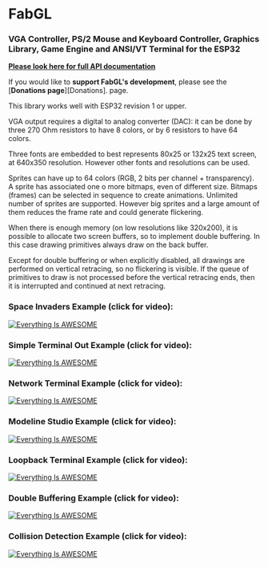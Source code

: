 # FabGL
### VGA Controller, PS/2 Mouse and Keyboard Controller, Graphics Library, Game Engine and ANSI/VT Terminal for the **ESP32**

**[Please look here for full API documentation](http://www.fabglib.org)**

If you would like to **support FabGL's development**, please see the [**Donations page**][Donations]. page.


This library works well with ESP32 revision 1 or upper.

VGA output requires a digital to analog converter (DAC): it can be done by three 270 Ohm resistors to have 8 colors, or by 6 resistors to have 64 colors.

Three fonts are embedded to best represents 80x25 or 132x25 text screen, at 640x350 resolution. 
However other fonts and resolutions can be used.

Sprites can have up to 64 colors (RGB, 2 bits per channel + transparency).
A sprite has associated one o more bitmaps, even of different size. Bitmaps (frames) can be selected in sequence to create animations.
Unlimited number of sprites are supported. However big sprites and a large amount of them reduces the frame rate and could generate flickering.

When there is enough memory (on low resolutions like 320x200), it is possible to allocate two screen buffers, so to implement double buffering.
In this case drawing primitives always draw on the back buffer.

Except for double buffering or when explicitly disabled, all drawings are performed on vertical retracing, so no flickering is visible.
If the queue of primitives to draw is not processed before the vertical retracing ends, then it is interrupted and continued at next retracing.

### Space Invaders Example (click for video):

[![Everything Is AWESOME](https://img.youtube.com/vi/LL8J7tjxeXA/hqdefault.jpg)](https://www.youtube.com/watch?v=LL8J7tjxeXA "")

### Simple Terminal Out Example (click for video):

[![Everything Is AWESOME](https://img.youtube.com/vi/AmXN0SIRqqU/hqdefault.jpg)](https://www.youtube.com/watch?v=AmXN0SIRqqU "")

### Network Terminal Example (click for video):

[![Everything Is AWESOME](https://img.youtube.com/vi/n5c27-y5tm4/hqdefault.jpg)](https://www.youtube.com/watch?v=n5c27-y5tm4 "")

### Modeline Studio Example (click for video):

[![Everything Is AWESOME](https://img.youtube.com/vi/Urp0rPukjzE/hqdefault.jpg)](https://www.youtube.com/watch?v=Urp0rPukjzE "")

### Loopback Terminal Example (click for video):

[![Everything Is AWESOME](https://img.youtube.com/vi/hQhU5hgWdcU/hqdefault.jpg)](https://www.youtube.com/watch?v=hQhU5hgWdcU "")

### Double Buffering Example (click for video):

[![Everything Is AWESOME](https://img.youtube.com/vi/TRQcIiWQCJw/hqdefault.jpg)](https://www.youtube.com/watch?v=TRQcIiWQCJw "")

### Collision Detection Example (click for video):

[![Everything Is AWESOME](https://img.youtube.com/vi/q3OPSq4HhDE/hqdefault.jpg)](https://www.youtube.com/watch?v=q3OPSq4HhDE "")


